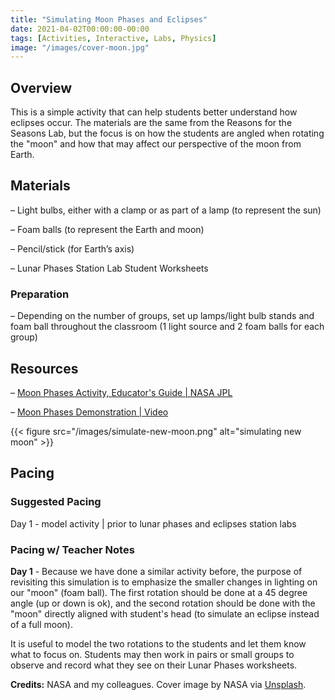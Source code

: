 ```yaml
---
title: "Simulating Moon Phases and Eclipses"
date: 2021-04-02T00:00:00-00:00
tags: [Activities, Interactive, Labs, Physics]
image: "/images/cover-moon.jpg"
---
```


## Overview

This is a simple activity that can help students better understand how eclipses occur. The materials are the same from the Reasons for the Seasons Lab, but the focus is on how the students are angled when rotating the "moon" and how that may affect our perspective of the moon from Earth.

## Materials

– Light bulbs, either with a clamp or as part of a lamp (to represent the sun)

– Foam balls (to represent the Earth and moon)

– Pencil/stick (for Earth’s axis)

– Lunar Phases Station Lab Student Worksheets

### Preparation

– Depending on the number of groups, set up lamps/light bulb stands and foam ball throughout the classroom (1 light source and 2 foam balls for each group)

## Resources

– [Moon Phases Activity, Educator's Guide | NASA JPL](https://www.jpl.nasa.gov/edu/teach/activity/moon-phases/)

– [Moon Phases Demonstration | Video](https://www.youtube.com/watch?v=wz01pTvuMa0)

{{< figure src="/images/simulate-new-moon.png" alt="simulating new moon" >}}

## Pacing

### Suggested Pacing

Day 1 - model activity | prior to lunar phases and eclipses station labs

### Pacing w/ Teacher Notes

**Day 1** - Because we have done a similar activity before, the purpose of revisiting this simulation is to emphasize the smaller changes in lighting on our "moon" (foam ball). The first rotation should be done at a 45 degree angle (up or down is ok), and the second rotation should be done with the "moon" directly aligned with student's head (to simulate an eclipse instead of a full moon).

It is useful to model the two rotations to the students and let them know what to focus on. Students may then work in pairs or small groups to observe and record what they see on their Lunar Phases worksheets.

**Credits:** NASA and my colleagues. Cover image by NASA via [Unsplash](https://unsplash.com/photos/V4ZksNimxLk).
